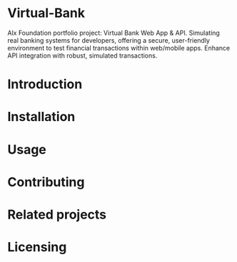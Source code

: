 # Virtual-Bank
Alx Foundation portfolio project: Virtual Bank Web App &amp; API. Simulating real banking systems for developers, offering a secure, user-friendly environment to test financial transactions within web/mobile apps. Enhance API integration with robust, simulated transactions.

# Introduction


# Installation

# Usage
# Contributing
# Related projects
# Licensing